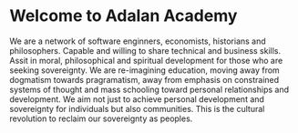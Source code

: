 # Welcome to Adalan Academy

We are a network of software enginners, economists, historians and philosophers. Capable and willing to share technical and business skills. Assit in moral, philosophical and spiritual development for those who are seeking sovereignty. We are re-imagining education, moving away from dogmatism towards pragramatism, away from emphasis on constrained systems of thought and mass schooling toward personal relationships and development. We aim not just to achieve personal development and sovereignty for individuals but also communities. This is the cultural revolution to reclaim our sovereignty as peoples.


